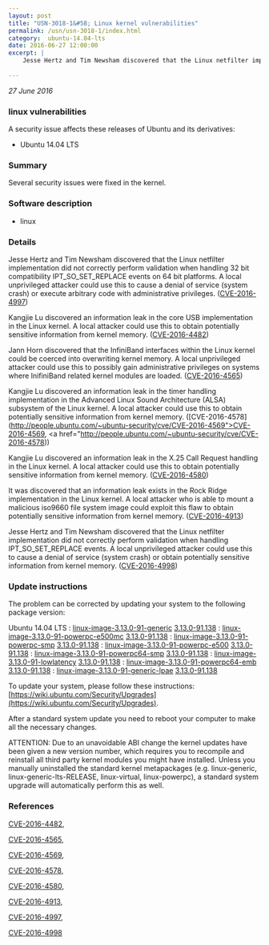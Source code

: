 ```yaml
---
layout: post
title: "USN-3018-1&#58; Linux kernel vulnerabilities"
permalink: /usn/usn-3018-1/index.html
category:  ubuntu-14.04-lts
date: 2016-06-27 12:00:00
excerpt: |
    Jesse Hertz and Tim Newsham discovered that the Linux netfilter implementation did not correctly perform validation when handling 32 bit compatibility IPT_SO_SET_REPLACE events on 64 bit platforms. A local unprivileged attacker could use this to cause a denial of service (system crash) or execute arbitrary code with administrative privileges. ([CVE-2016-4997](http://people.ubuntu.com/~ubuntu-security/cve/CVE-2016-4997))
    
--- 
```

 
 

*27 June 2016*

### linux vulnerabilities

A security issue affects these releases of Ubuntu and its derivatives:

* Ubuntu 14.04 LTS

### Summary

Several security issues were fixed in the kernel. 

### Software description

* linux 

### Details

Jesse Hertz and Tim Newsham discovered that the Linux netfilter implementation did not correctly perform validation when handling 32 bit compatibility IPT_SO_SET_REPLACE events on 64 bit platforms. A local unprivileged attacker could use this to cause a denial of service (system crash) or execute arbitrary code with administrative privileges. ([CVE-2016-4997](http://people.ubuntu.com/~ubuntu-security/cve/CVE-2016-4997))

Kangjie Lu discovered an information leak in the core USB implementation in the Linux kernel. A local attacker could use this to obtain potentially sensitive information from kernel memory. ([CVE-2016-4482](http://people.ubuntu.com/~ubuntu-security/cve/CVE-2016-4482))

Jann Horn discovered that the InfiniBand interfaces within the Linux kernel could be coerced into overwriting kernel memory. A local unprivileged attacker could use this to possibly gain administrative privileges on systems where InifiniBand related kernel modules are loaded. ([CVE-2016-4565](http://people.ubuntu.com/~ubuntu-security/cve/CVE-2016-4565))

Kangjie Lu discovered an information leak in the timer handling implementation in the Advanced Linux Sound Architecture (ALSA) subsystem of the Linux kernel. A local attacker could use this to obtain potentially sensitive information from kernel memory. ([CVE-2016-4578](http://people.ubuntu.com/~ubuntu-security/cve/CVE-2016-4569">CVE-2016-4569</a>, <a href="http://people.ubuntu.com/~ubuntu-security/cve/CVE-2016-4578))

Kangjie Lu discovered an information leak in the X.25 Call Request handling in the Linux kernel. A local attacker could use this to obtain potentially sensitive information from kernel memory. ([CVE-2016-4580](http://people.ubuntu.com/~ubuntu-security/cve/CVE-2016-4580))

It was discovered that an information leak exists in the Rock Ridge implementation in the Linux kernel. A local attacker who is able to mount a malicious iso9660 file system image could exploit this flaw to obtain potentially sensitive information from kernel memory. ([CVE-2016-4913](http://people.ubuntu.com/~ubuntu-security/cve/CVE-2016-4913))

Jesse Hertz and Tim Newsham discovered that the Linux netfilter implementation did not correctly perform validation when handling IPT_SO_SET_REPLACE events. A local unprivileged attacker could use this to cause a denial of service (system crash) or obtain potentially sensitive information from kernel memory. ([CVE-2016-4998](http://people.ubuntu.com/~ubuntu-security/cve/CVE-2016-4998)) 

### Update instructions

The problem can be corrected by updating your system to the following package version:

Ubuntu 14.04 LTS
 : [linux-image-3.13.0-91-generic](https://launchpad.net/ubuntu/+source/linux) <span> [3.13.0-91.138](https://launchpad.net/ubuntu/+source/linux/3.13.0-91.138) </span> 
 : [linux-image-3.13.0-91-powerpc-e500mc](https://launchpad.net/ubuntu/+source/linux) <span> [3.13.0-91.138](https://launchpad.net/ubuntu/+source/linux/3.13.0-91.138) </span> 
 : [linux-image-3.13.0-91-powerpc-smp](https://launchpad.net/ubuntu/+source/linux) <span> [3.13.0-91.138](https://launchpad.net/ubuntu/+source/linux/3.13.0-91.138) </span> 
 : [linux-image-3.13.0-91-powerpc-e500](https://launchpad.net/ubuntu/+source/linux) <span> [3.13.0-91.138](https://launchpad.net/ubuntu/+source/linux/3.13.0-91.138) </span> 
 : [linux-image-3.13.0-91-powerpc64-smp](https://launchpad.net/ubuntu/+source/linux) <span> [3.13.0-91.138](https://launchpad.net/ubuntu/+source/linux/3.13.0-91.138) </span> 
 : [linux-image-3.13.0-91-lowlatency](https://launchpad.net/ubuntu/+source/linux) <span> [3.13.0-91.138](https://launchpad.net/ubuntu/+source/linux/3.13.0-91.138) </span> 
 : [linux-image-3.13.0-91-powerpc64-emb](https://launchpad.net/ubuntu/+source/linux) <span> [3.13.0-91.138](https://launchpad.net/ubuntu/+source/linux/3.13.0-91.138) </span> 
 : [linux-image-3.13.0-91-generic-lpae](https://launchpad.net/ubuntu/+source/linux) <span> [3.13.0-91.138](https://launchpad.net/ubuntu/+source/linux/3.13.0-91.138) </span> 

To update your system, please follow these instructions: [https://wiki.ubuntu.com/Security/Upgrades](https://wiki.ubuntu.com/Security/Upgrades).

After a standard system update you need to reboot your computer to make all the necessary changes.

ATTENTION: Due to an unavoidable ABI change the kernel updates have been given a new version number, which requires you to recompile and reinstall all third party kernel modules you might have installed. Unless you manually uninstalled the standard kernel metapackages (e.g. linux-generic, linux-generic-lts-RELEASE, linux-virtual, linux-powerpc), a standard system upgrade will automatically perform this as well. 

### References

 
 [CVE-2016-4482](http://people.ubuntu.com/~ubuntu-security/cve/CVE-2016-4482), 

 [CVE-2016-4565](http://people.ubuntu.com/~ubuntu-security/cve/CVE-2016-4565), 

 [CVE-2016-4569](http://people.ubuntu.com/~ubuntu-security/cve/CVE-2016-4569), 

 [CVE-2016-4578](http://people.ubuntu.com/~ubuntu-security/cve/CVE-2016-4578), 

 [CVE-2016-4580](http://people.ubuntu.com/~ubuntu-security/cve/CVE-2016-4580), 

 [CVE-2016-4913](http://people.ubuntu.com/~ubuntu-security/cve/CVE-2016-4913), 

 [CVE-2016-4997](http://people.ubuntu.com/~ubuntu-security/cve/CVE-2016-4997), 

 [CVE-2016-4998](http://people.ubuntu.com/~ubuntu-security/cve/CVE-2016-4998)
 

